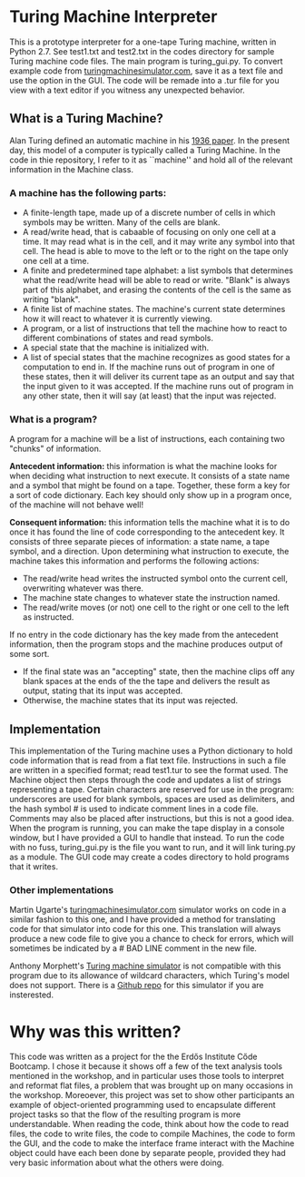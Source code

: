 # Turing Machine Interpreter

This is a prototype interpreter for a one-tape Turing machine, written in Python 2.7.  See test1.txt and test2.txt in the codes directory for sample Turing machine code files.  The main program is turing_gui.py.  To convert example code from [turingmachinesimulator.com](https://turingmachinesimulator.com/), save it as a text file and use the option in the GUI.  The code will be remade into a .tur file for you view with a text editor if you witness any unexpected behavior.

## What is a Turing Machine?

Alan Turing defined an automatic machine in his [1936 paper](https://www.cs.virginia.edu/~robins/Turing_Paper_1936.pdf).  In the present day, this model of a computer is typically called a Turing Machine.  In the code in thie repository, I refer to it as ``machine'' and hold all of the relevant information in the Machine class.

### A machine has the following parts:
* A finite-length tape, made up of a discrete number of cells in which symbols may be written.  Many of the cells are blank.
* A read/write head, that is cabaable of focusing on only one cell at a time.  It may read what is in the cell, and it may write any symbol into that cell.  The head is able to move to the left or to the right on the tape only one cell at a time.
* A finite and predetermined tape alphabet: a list symbols that determines what the read/write head will be able to read or write.  "Blank" is always part of this alphabet, and erasing the contents of the cell is the same as writing "blank".
* A finite list of machine states.  The machine's current state determines how it will react to whatever it is currently viewing.
* A program, or a list of instructions that tell the machine how to react to different combinations of states and read symbols.
* A special state that the machine is initialized with.
* A list of special states that the machine recognizes as good states for a computation to end in.  If the machine runs out of program in one of these states, then it will deliver its current tape as an output and say that the input given to it was accepted.  If the machine runs out of program in any other state, then it will say (at least) that the input was rejected.

### What is a program?
A program for a machine will be a list of instructions, each containing two "chunks" of information.

**Antecedent information:** this information is what the machine looks for when deciding what instruction to next execute.  It consists of a state name and a symbol that might be found on a tape.  Together, these form a key for a sort of code dictionary.  Each key should only show up in a program once, of the machine will not behave well!

**Consequent information:** this information tells the machine what it is to do once it has found the line of code corresponding to the antecedent key.  It consists of three separate pieces of information: a state name, a tape symbol, and a direction.  Upon determining what instruction to execute, the machine takes this information and performs the following actions:

* The read/write head writes the instructed symbol onto the current cell, overwriting whatever was there.
* The machine state changes to whatever state the instruction named.
* The read/write moves (or not) one cell to the right or one cell to the left as instructed.

If no entry in the code dictionary has the key made from the antecedent information, then the program stops and the machine produces output of some sort.

* If the final state was an "accepting" state, then the machine clips off any blank spaces at the ends of the the tape and delivers the result as output, stating that its input was accepted.
* Otherwise, the machine states that its input was rejected.

## Implementation
This implementation of the Turing machine uses a Python dictionary to hold code information that is read from a flat text file.  Instructions in such a file are written in a specified format; read test1.tur to see the format used.  The Machine object then steps through the code and updates a list of strings representing a tape.  Certain characters are reserved for use in the program: underscores are used for blank symbols, spaces are used as delimiters, and the hash symbol # is used to indicate comment lines in a code file.  Comments may also be placed after instructions, but this is not a good idea.  When the program is running, you can make the tape display in a console window, but I have provided a GUI to handle that instead.  To run the code with no fuss, turing_gui.py is the file you want to run, and it will link turing.py as a module.  The GUI code may create a codes directory to hold programs that it writes.

### Other implementations

Martin Ugarte's [turingmachinesimulator.com](https://turingmachinesimulator.com/) simulator works on code in a similar fashion to this one, and I have provided a method for translating code for that simulator into code for this one.  This translation will always produce a new code file to give you a chance to check for errors, which will sometimes be indicated by a # BAD LINE comment in the new file.

Anthony Morphett's [Turing machine simulator](http://morphett.info/turing/turing.html) is not compatible with this program due to its allowance of wildcard characters, which Turing's model does not support.  There is a [Github repo](https://github.com/awmorp/jsturing) for this simulator if you are insterested.

# Why was this written?

This code was written as a project for the the Erdős Institute Cőde Bootcamp.  I chose it because it shows off a few of the text analysis tools mentioned in the workshop, and in particular uses those tools to interpret and reformat flat files, a problem that was brought up on many occasions in the workshop.  Moreoever, this project was set to show other participants an example of object-oriented programming used to encapsulate different project tasks so that the flow of the resulting program is more understandable.  When reading the code, think about how the code to read files, the code to write files, the code to compile Machines, the code to form the GUI, and the code to make the interface frame interact with the Machine object could have each been done by separate people, provided they had very basic information about what the others were doing.
